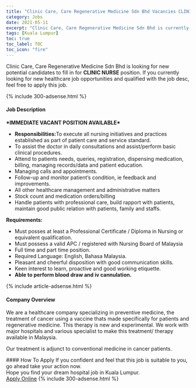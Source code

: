 ```yaml
---
title: "Clinic Care, Care Regenerative Medicine Sdn Bhd Vacancies CLINIC NURSE" 
category: Jobs 
date: 2021-05-11 
excerpt: "Clinic Care, Care Regenerative Medicine Sdn Bhd is currently looking for suitable person to fill in the CLINIC NURSE which positioned at Kuala Lumpur" 
tags: [Kuala Lumpur] 
toc: true 
toc_label: TOC 
toc_icon: "fire" 
--- 
```


<p>Clinic Care, Care Regenerative Medicine Sdn Bhd is looking for new potential candidates to fill in for <b>CLINIC NURSE</b> position. If you currently looking for new healthcare job opportunities and qualified with the job desc, feel free to apply this job.
</p>{% include 300-adsense.html %} 
<div><div><h4>Job Description</h4></div><div><div><span><div><p><strong>*IMMEDIATE VACANT POSITION AVAILABLE*</strong></p><ul><li><strong>Responsibilities:</strong>To execute all nursing initiatives and practices established as part of patient care and service standard.</li><li>To assist the doctor in daily consultations and&#160;assist/perform basic clinical procedures.</li><li>Attend to patients needs, queries, registration, dispensing medication, billing, managing records/data and patient education.</li><li>Managing calls and appointments.</li><li>Follow-up and monitor patient&#8217;s condition, ie feedback and improvements.</li><li>All other healthcare management and administrative matters</li><li>Stock count and medication orders/billing</li><li>Handle patients with professional care, build rapport with patients, maintain good public relation with patients, family and staffs.</li></ul><p><strong>Requirements:</strong></p><ul><li>Must posses at least a Professional Certificate / Diploma in Nursing or equivalent qualification.</li><li>Must possess a valid APC / registered with Nursing Board of Malaysia</li><li>Full time and part time position.</li><li>Required Language: English, Bahasa Malaysia.</li><li>Pleasant and cheerful disposition with good communication skills.</li><li>Keen interest to learn, proactive and good working etiquette.</li><li><strong>Able to perform blood draw and iv cannulation.</strong></li></ul></div></span></div></div></div> 
{% include article-adsense.html %} 
<div><div><h4>Company Overview</h4></div><div><div><span><div><p>We are a healthcare company specializing in preventive medicine, the treatment of cancer using a vaccine thats made specifically for patients and regenerative medicine. This therapy is new and experimental. We work with major hospitals and various specialist to make this treatment/ therapy available in Malaysia.</p><p>Our treatment is adjunct to conventional medicine in cancer patients.</p></div></span></div></div></div> 
#### How To Apply 
If you confident and feel that this job is suitable to you, go ahead take your action now. <br/> 
Hope you find your dream hospital job in Kuala Lumpur. <br/> 
<a href="https://www.jobstreet.com.my/en/job/clinic-nurse-4562308?jobId=jobstreet-my-job-4562308" class="btn btn--warning" target="_blank" rel="nofollow noopenner">Apply Online</a> 
{% include 300-adsense.html %} 